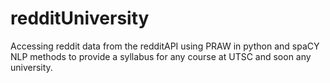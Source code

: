 # redditUniversity
Accessing reddit data from the redditAPI using PRAW in python and spaCY NLP methods to provide a syllabus for any course at UTSC and soon any university.
